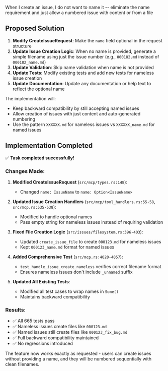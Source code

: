 When I create an issue, I do not want to name it -- eliminate the name requirement and just allow a numbered issue with content or from a file

## Proposed Solution

1. **Modify CreateIssueRequest**: Make the `name` field optional in the request structure
2. **Update Issue Creation Logic**: When no name is provided, generate a simple filename using just the issue number (e.g., `000182.md` instead of `000182_name.md`)
3. **Update Validation**: Skip name validation when name is not provided
4. **Update Tests**: Modify existing tests and add new tests for nameless issue creation
5. **Update Documentation**: Update any documentation or help text to reflect the optional name

The implementation will:
- Keep backward compatibility by still accepting named issues
- Allow creation of issues with just content and auto-generated numbering
- Use the pattern `XXXXXX.md` for nameless issues vs `XXXXXX_name.md` for named issues

## Implementation Completed

✅ **Task completed successfully!** 

### Changes Made:

1. **Modified CreateIssueRequest** (`src/mcp/types.rs:148`):
   - Changed `name: IssueName` to `name: Option<IssueName>`

2. **Updated Issue Creation Handlers** (`src/mcp/tool_handlers.rs:55-58`, `src/mcp.rs:535-538`):
   - Modified to handle optional names
   - Pass empty string for nameless issues instead of requiring validation

3. **Fixed File Creation Logic** (`src/issues/filesystem.rs:396-403`):
   - Updated `create_issue_file` to create `000123.md` for nameless issues
   - Kept `000123_name.md` format for named issues

4. **Added Comprehensive Test** (`src/mcp.rs:4020-4057`):
   - `test_handle_issue_create_nameless` verifies correct filename format
   - Ensures nameless issues don't include `_unnamed` suffix

5. **Updated All Existing Tests**:
   - Modified all test cases to wrap names in `Some()`
   - Maintains backward compatibility

### Results:
- ✅ All 665 tests pass
- ✅ Nameless issues create files like `000123.md`
- ✅ Named issues still create files like `000123_fix_bug.md` 
- ✅ Full backward compatibility maintained
- ✅ No regressions introduced

The feature now works exactly as requested - users can create issues without providing a name, and they will be numbered sequentially with clean filenames.
